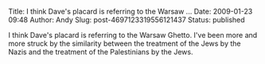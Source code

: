 Title: I think Dave's placard is referring to the Warsaw ...
Date: 2009-01-23 09:48
Author: Andy
Slug: post-4697123319556121437
Status: published

I think Dave's placard is referring to the Warsaw Ghetto. I've been more and more struck by the similarity between the treatment of the Jews by the Nazis and the treatment of the Palestinians by the Jews.
